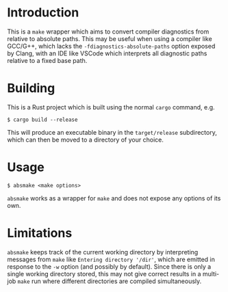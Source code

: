 # Introduction

This is a `make` wrapper which aims to convert compiler diagnostics from relative to absolute
paths. This may be useful when using a compiler like GCC/G++, which lacks the
`-fdiagnostics-absolute-paths` option exposed by Clang, with an IDE like VSCode which
interprets all diagnostic paths relative to a fixed base path.

# Building

This is a Rust project which is built using the normal `cargo` command, e.g.

`$ cargo build --release`

This will produce an executable binary in the `target/release` subdirectory, which can then be
moved to a directory of your choice.

# Usage

`$ absmake <make options>`

`absmake` works as a wrapper for `make` and does not expose any options of its own.

# Limitations

`absmake` keeps track of the current working directory by interpreting messages from `make`
like `Entering directory '/dir'`, which are emitted in response to the `-w` option (and
possibly by default). Since there is only a single working directory stored, this may not give
correct results in a multi-job `make` run where different directories are compiled
simultaneously.

